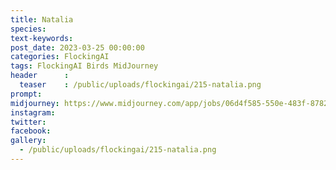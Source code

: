```yaml
---
title: Natalia
species: 
text-keywords: 
post_date: 2023-03-25 00:00:00
categories: FlockingAI
tags: FlockingAI Birds MidJourney 
header      :
  teaser    : /public/uploads/flockingai/215-natalia.png
prompt: 
midjourney: https://www.midjourney.com/app/jobs/06d4f585-550e-483f-8782-60ca7a1a158c
instagram: 
twitter: 
facebook: 
gallery: 
  - /public/uploads/flockingai/215-natalia.png
---
```


